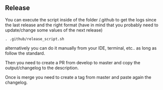 ## Release

You can execute the script inside of the folder /.github
to get the logs since the last release and the right format
(have in mind that you probably need to update/change some values of the next release)

```
. .github/release_script.sh
```
alternatively you can do it manually from your IDE, terminal, etc..
as long as follow the standard.

Then you need to create a PR from develop to master
and copy the output/changelog to the description.

Once is merge you need to create a tag from master
and paste again the changelog.
